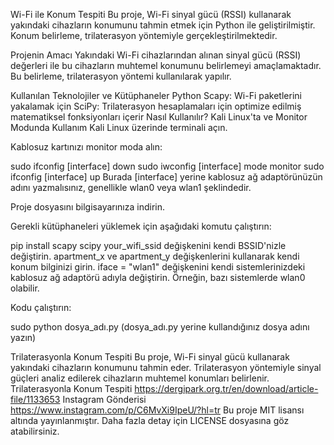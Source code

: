 Wi-Fi ile Konum Tespiti
Bu proje, Wi-Fi sinyal gücü (RSSI) kullanarak yakındaki cihazların konumunu tahmin etmek için Python ile geliştirilmiştir. Konum belirleme, trilaterasyon yöntemiyle gerçekleştirilmektedir.

Projenin Amacı
Yakındaki Wi-Fi cihazlarından alınan sinyal gücü (RSSI) değerleri ile bu cihazların muhtemel konumunu belirlemeyi amaçlamaktadır. Bu belirleme, trilaterasyon yöntemi kullanılarak yapılır.

Kullanılan Teknolojiler ve Kütüphaneler
Python
Scapy: Wi-Fi paketlerini yakalamak için
SciPy: Trilaterasyon hesaplamaları için optimize edilmiş matematiksel fonksiyonları içerir
Nasıl Kullanılır?
Kali Linux'ta ve Monitor Modunda Kullanım
Kali Linux üzerinde terminali açın.

Kablosuz kartınızı monitor moda alın:

sudo ifconfig [interface] down
sudo iwconfig [interface] mode monitor
sudo ifconfig [interface] up
Burada [interface] yerine kablosuz ağ adaptörünüzün adını yazmalısınız, genellikle wlan0 veya wlan1 şeklindedir.

Proje dosyasını bilgisayarınıza indirin.

Gerekli kütüphaneleri yüklemek için aşağıdaki komutu çalıştırın:

pip install scapy scipy
your_wifi_ssid değişkenini kendi BSSID'nizle değiştirin. apartment_x ve apartment_y değişkenlerini kullanarak kendi konum bilginizi girin. iface = "wlan1" değişkenini kendi sistemlerinizdeki kablosuz ağ adaptörü adıyla değiştirin. Örneğin, bazı sistemlerde wlan0 olabilir.

Kodu çalıştırın:

sudo python dosya_adı.py
(dosya_adı.py yerine kullandığınız dosya adını yazın)

Trilaterasyonla Konum Tespiti
Bu proje, Wi-Fi sinyal gücü kullanarak yakındaki cihazların konumunu tahmin eder. Trilaterasyon yöntemiyle sinyal güçleri analiz edilerek cihazların muhtemel konumları belirlenir.
 Trilaterasyonla Konum Tespiti https://dergipark.org.tr/en/download/article-file/1133653
Instagram Gönderisi https://www.instagram.com/p/C6MvXi9IpeU/?hl=tr
Bu proje MIT lisansı altında yayınlanmıştır. Daha fazla detay için LICENSE dosyasına göz atabilirsiniz.
